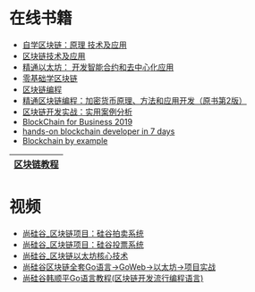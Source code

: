 
# 在线书籍
* [自学区块链：原理 技术及应用](https://weread.qq.com/web/bookDetail/f1832a507193eee0f18ddfd)
* [区块链技术及应用](https://weread.qq.com/web/reader/a8b3275071c2a7cfa8b002e)
* [精通以太坊： 开发智能合约和去中心化应用](https://weread.qq.com/web/reader/c0532740718247c1c0545f7)
* [零基础学区块链](https://weread.qq.com/web/bookDetail/35c3249071db9da035c6099)
* [区块链编程](https://weread.qq.com/web/bookDetail/67532b2071db38b66750e3c)
* [精通区块链编程：加密货币原理、方法和应用开发（原书第2版）](https://weread.qq.com/web/reader/e0932c0071863d0ce099437)
* [区块链开发实战：实用案例分析](https://weread.qq.com/web/reader/f9932260719ad5f3f99f9d3kc81322c012c81e728d9d180)
* [BlockChain for Business 2019](https://weread.qq.com/web/bookDetail/ecf32790722ffb6cecfa896)
* [hands-on blockchain developer in 7 days](https://weread.qq.com/web/bookDetail/70232600722ffaec70272ac)
* [Blockchain by example](https://weread.qq.com/web/bookDetail/4fd32540722ffbfc4fdf990)


[区块链教程](https://www.yiibai.com/blockchain/)|
---|


# 视频
* [尚硅谷_区块链项目：硅谷拍卖系统](https://www.bilibili.com/video/av75662996?from=search&seid=18272263271870877273)
* [尚硅谷_区块链项目：硅谷投票系统](https://www.bilibili.com/video/av75662156?from=search&seid=14417099915885539219)
* [尚硅谷_区块链以太坊核心技术](https://www.bilibili.com/video/av75649294/?spm_id_from=333.788.videocard.4)
* [尚硅谷区块链全套Go语言→GoWeb→以太坊→项目实战](https://www.bilibili.com/video/av75715752/?spm_id_from=333.788.videocard.3)
* [尚硅谷韩顺平Go语言教程(区块链开发流行编程语言)](https://www.bilibili.com/video/av73576628/?spm_id_from=333.788.videocard.7)
